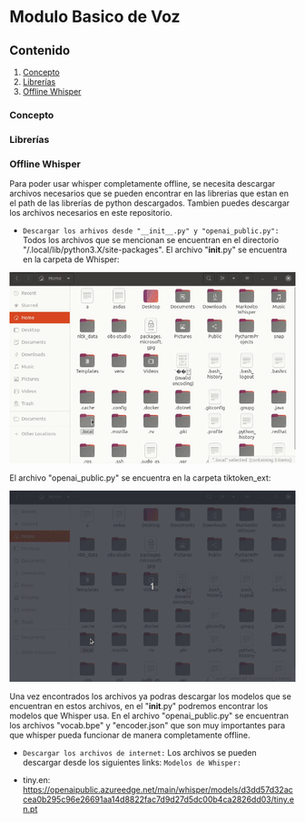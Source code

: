 # Modulo Basico de Voz

## Contenido
1. [Concepto](#concepto)
2. [Librerías](#librerias)
3. [Offline Whisper](#offline-whisper)

<a name="concepto"></a>
### Concepto

<a name="librerias"></a>
### Librerías

<a name="offline-whisper"></a>
### Offline Whisper

Para poder usar whisper completamente offline, se necesita descargar archivos necesarios que se pueden encontrar en las librerias que estan en el path de las librerías de python descargados. Tambien puedes descargar los archivos necesarios en este repositorio.

- ```Descargar los arhivos desde "__init__.py" y "openai_public.py":``` Todos los archivos que se mencionan se encuentran en el directorio "/.local/lib/python3.X/site-packages".
El archivo "__init__.py" se encuentra en la carpeta de Whisper:

![](https://github.com/R11Alpha/module_speech/blob/main/Resources/Whisper.gif)

El archivo "openai_public.py" se encuentra en la carpeta tiktoken_ext:

![](https://github.com/R11Alpha/module_speech/blob/main/Resources/Tiktoken.gif)

Una vez encontrados los archivos ya podras descargar los modelos que se encuentran en estos archivos, en el "__init__.py" podremos encontrar los modelos que Whisper usa. En el archivo "openai_public.py" se encuentran los archivos "vocab.bpe" y "encoder.json" que son muy importantes para que whisper pueda funcionar de manera completamente offline.

- ```Descargar los archivos de internet:``` Los archivos se pueden descargar desde los siguientes links:
```Modelos de Whisper:```

- tiny.en: https://openaipublic.azureedge.net/main/whisper/models/d3dd57d32accea0b295c96e26691aa14d8822fac7d9d27d5dc00b4ca2826dd03/tiny.en.pt